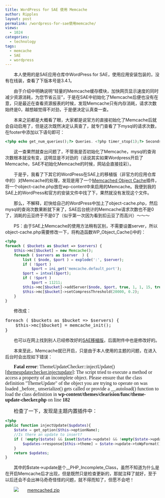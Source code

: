 ```yaml
---
title: WordPress for SAE 使用 Memcache
author: Ripples
layout: post
permalink: /wordpress-for-sae使用memcache/
views:
  - 1024
categories:
  - technology
tags:
  - memcache
  - SAE
  - wordpress
---
```

<p style="text-indent: 2em;">
  本人使用的是SAE应用仓库中WordPress for SAE，使用应用安装包装的，没有在线装，查看了下版本号是3.4.1。
</p>

<p style="text-indent: 2em;">
  由于介绍中明确说明“轻量的Memcache缓存模块，加快网页显示速度的同时减少资源消耗，为您节省云豆”，于是在SAE中初始化了Memcache后便也没有在意，只是最近在查看资源报表的时候，发现Memcache只有内存消耗，请求次数始终是0，越想越觉得不对劲，于是便决定认真查一查。
</p>

<!--more-->

<p style="text-indent: 2em;">
  本来之前都是大概看了眼，大家都是说官方的直接初始化了Memcache后就会自动启用了，但是这次既然决定认真查了，就专门查看了下mysql的请求次数，在footer中添加以下语句即可：
</p>

```php
<?php echo get_num_queries();?> Queries. <?php timer_stop(1);?> Seconds
```

<p style="text-indent: 2em;">
  这一查果然就查出问题了，不管我是否初始化了Memcache，mysql的查询次数根本就没有变，这明显是不对劲的（话说其实如果Wordpress开启了Memcache，SAE不初始化Memcache的时候，网站会直接挂彩）。
</p>

<p style="text-indent: 2em;">
  于是乎，我看了下其它的WordPress在SAE上的移植版（非官方的应用仓库中的）对Memcache的处理，发现是用了一个<a href="http://wordpress.org/plugins/memcached/" target="_blank" textvalue="Memcached Object Cache">Memcached Object Cache</a>插件，将一个object-cache.php放在wp-content中来启用的Memcache。我便到我的SAE上的WordPress和官方的安装文件中找了下，果然就没有发现这个文件。
</p>

<p style="text-indent: 2em;">
  那么，不解释，赶快给自己的WordPress中加上了object-cache.php，然后mysql的查询次数果断就下来了，SAE后台统计的Memcache请求次数也不是0了，消耗的云豆终于不是0了（似乎第一次因为看到扣云豆了而高兴）～～～
</p>

<p style="text-indent: 2em;">
  PS：由于SAE上Memcache的使用方法稍有区别，不需要设置server，所以object-cache.php需要修改一下，将构造函数WP_Object_Cache()中的：
</p>

```php
<?php
foreach ( $buckets as $bucket => $servers) {
    $this->mc[$bucket] = new Memcache();
    foreach ( $servers as $server  ) {
        list ( $node, $port ) = explode(':', $server);
        if ( !$port )
            $port = ini_get('memcache.default_port');
        $port = intval($port);
        if ( !$port )
            $port = 11211;
        $this->mc[$bucket]->addServer($node, $port, true, 1, 1, 15, true, array($this, 'failure_callback'));
        $this->mc[$bucket]->setCompressThreshold(20000, 0.2);
    }
}
```

<p style="text-indent: 2em;">
  修改成：
</p>

<pre class="brush:php;toolbar:false">foreach ( $buckets as $bucket =&gt; $servers) {
    $this-&gt;mc[$bucket] = memcache_init();
}</pre>

<p style="text-indent: 2em;">
  也可以在网上找到别人已经修改好的<a href="http://blog.gimhoy.com/archives/memcached.html" target="_blank">SAE移植版</a>，后面附件中也是修改好的。
</p>



<p style="text-indent: 2em;">
  本来至此，Memcache就已开启，只是由于本人使用的主题的问题，在进入后台时会出现如下错误：
</p>

<p style="text-indent: 2em;">
  <strong style="font-family: Times; font-size: medium; white-space: normal;">Fatal error</strong><span style="font-family: Times; font-size: medium;">: ThemeUpdateChecker::injectUpdate() [<a href='themeupdatechecker.injectupdate'>themeupdatechecker.injectupdate</a>]: The script tried to execute a method or access a property of an incomplete object. Please ensure that the class definition &quot;ThemeUpdate&quot; of the object you are trying to operate on was loaded _before_ unserialize() gets called or provide a __autoload() function to load the class definition in&nbsp;</span><strong style="font-family: Times; font-size: medium; white-space: normal;">wp-content/themes/clearision/func/theme-update-checker.php</strong><span style="font-family: Times; font-size: medium;">&nbsp;on line&nbsp;</span><strong style="font-family: Times; font-size: medium; white-space: normal;">182</strong>
</p>

<p style="text-indent: 2em;">
  <span style="font-family:Times;font-size:16px">检查了一下，发现是主题内置插件中：</span>
</p>

```php
<?php
public function injectUpdate($updates){
    $state = get_option($this->optionName);
    //Is there an update to insert?
    if ( !empty($state) && isset($state->update) && !empty($state->update) ){
        $updates->response[$this->theme] = $state->update->toWpFormat();
    }
    return $updates;
}
```

<p style="text-indent: 2em;">
  <span style="font-family:Times;font-size:16px"></span>其中的$state->update是个__PHP_Incomplete_Class，虽然不知道为什么是在开启Memcache后才出现，但是既然只是检查更新的，那就注释了就好，至于以后还会不会出神马奇奇怪怪的问题，就不得而知了，但愿不会吧！
</p>

<p style="line-height: 16px; text-indent: 2em;">
  <img src="http://geekjayvic.sinaapp.com/wp-content/plugins/wp-ueditor2/ueditor/dialogs/attachment/fileTypeImages/icon_rar.gif" /><a href="http://geekjayvic-wordpress.stor.sinaapp.com/uploads/2014/08/memcached.zip">memcached.zip</a>
</p>
